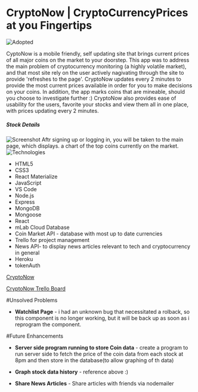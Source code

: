 # CryptoNow | CryptoCurrencyPrices at you Fingertips

![Adopted](https://i.imgur.com/ymmZJ2Z.png)

CyptoNow is a mobile friendly, self updating site that brings current prices of all major coins on the market to your doorstep. This app was to address the main problem of cryptocurrency monitoring (a highly volatile market), and that most site rely on the user actively nagivating through the site to provide 'refreshes to the page'. CryptoNow updates every 2 minutes to provide the most current prices available in order for you to make decisions on your coins. In addition, the app marks coins that are mineable, should you choose to investigate further :)
CryptoNow also provides ease of usability for the users, favorite your stocks and view them all in one place, with prices updating every 2 minutes.



##### Stock Details
![Screenshot](https://i.imgur.com/oRUKhFV.png)
Aftr signing up or logging in, you will be taken to the main page, which displays. a chart of the top coins currently on the market.
![Technologies](https://i.imgur.com/cOPS7Xi.png)

* HTML5
* CSS3
* React Materialize
* JavaScript
* VS Code
* Node.js
* Express
* MongoDB
* Mongoose
* React
* mLab Cloud Database
* Coin Market API - database with most up to date currencies 
* Trello for project management 
* News API- to display news articles relevant to tech and cryptocurrency in general 
* Heroku
* tokenAuth



[CryptoNow](http://cryptonow.herokuapp.com/ "CryptoNow on Heroku")

[CryptoNow Trello Board](https://trello.com/b/fuJEfWiN/cryptonow
 "CryptoNow on Trello")


#Unsolved Problems

* **Watchlist Page** - i had an unknown bug that necessitated a rolback, so this component is no longer working, but it will be back up as soon as i reprogram the component.

#Future Enhancements

* **Server side program running to store Coin data** - create a program to run server side to fetch the price of the coin data from each stock at 8pm and then store in the database(to allow graphing of th data)

* **Graph stock data history** - reference above :)


* **Share News Articles** - Share articles with friends via nodemailer
